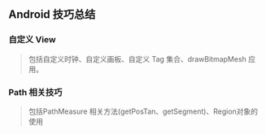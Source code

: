 ## Android 技巧总结

### 自定义 View
> 包括自定义时钟、自定义画板、自定义 Tag 集合、drawBitmapMesh 应用。
### Path 相关技巧
> 包括PathMeasure 相关方法(getPosTan、getSegment)、Region对象的使用
